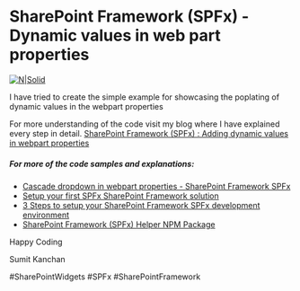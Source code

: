 # SharePoint Framework (SPFx) - Dynamic values in web part properties

[![N|Solid](https://2.bp.blogspot.com/-qDauuA7R0qU/Wgcpx21r-PI/AAAAAAAAais/NDVtuPkJtx8_GWpQg_v1j8I6_DhpHubVwCPcBGAYYCw/s1600/SP.png)](https://www.sharepointwidgets.com/)


I have tried to create the simple example for showcasing the poplating of dynamic values in the webpart properties

For more understanding of the code visit my blog where I have explained every step in detail.
[SharePoint Framework (SPFx) : Adding dynamic values in webpart properties](http://www.sharepointwidgets.com/2018/04/sharepoint-framework-adding-dynamic.html)

##### For more of the code samples and explanations:

  - [Cascade dropdown in webpart properties - SharePoint Framework SPFx](http://www.sharepointwidgets.com/2018/05/sharepoint-framework-spfx-cascade.html)
  - [Setup your first SPFx SharePoint Framework solution](https://www.sharepointwidgets.com/2018/04/setup-your-new-spfx-project.html)
  - [3 Steps to setup your SharePoint Framework SPFx development environment](http://www.sharepointwidgets.com/2018/01/3-steps-to-setup-sharepoint-framework.html)
  - [SharePoint Framework (SPFx) Helper NPM Package](http://www.sharepointwidgets.com/2017/10/sharepoint-framework-helper.html) 
  
Happy Coding

Sumit Kanchan

#SharePointWidgets #SPFx #SharePointFramework